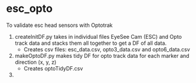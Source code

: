 # esc_opto
To validate esc head sensors with Optotrak

1. createInitDF.py takes in individual files EyeSee Cam (ESC) and Opto track data and stacks them all together to get a DF of all data.
    - Creates csv files: esc_data.csv, opto3_data.csv and opto6_data.csv
2. makeOptoDF.py makes tidy DF for opto track data for each marker and direction (x, y, z)
    - Creates optoTidyDF.csv
3. 
